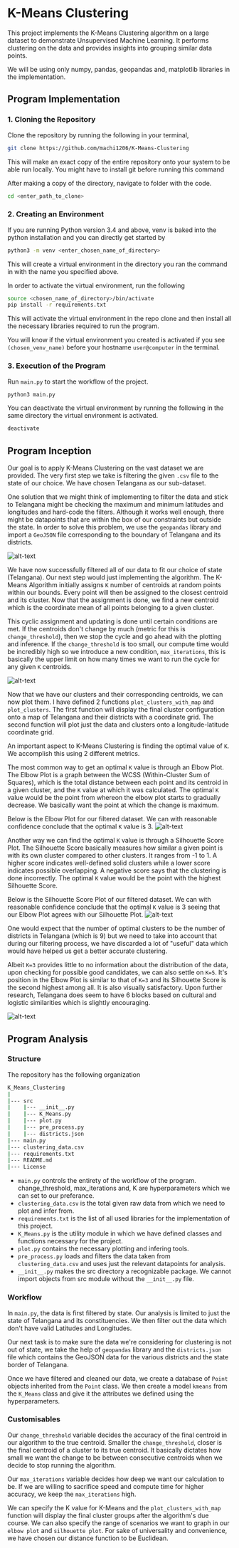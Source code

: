 # K-Means Clustering

This project implements the K-Means Clustering algorithm on a large dataset to demonstrate Unsupervised Machine Learning. It performs clustering on the data and provides insights into grouping similar data points.

We will be using only numpy, pandas, geopandas and, matplotlib libraries in the implementation.
## Program Implementation

### 1. Cloning the Repository
Clone the repository by running the following in your terminal,
```bash
git clone https://github.com/machi1206/K-Means-Clustering
```
This will make an exact copy of the entire repository onto your system to be able run locally. 
You might have to install git before running this command

After making a copy of the directory, navigate to folder with the code.
```bash
cd <enter_path_to_clone>
```

### 2. Creating an Environment
If you are running Python version 3.4 and above, venv is baked into the python installation and you can directly get started by 
```bash
python3 -m venv <enter_chosen_name_of_directory>
```
This will create a virtual environment in the directory you ran the command in with the name you specified above.

In order to activate the virtual environment, run the following
```bash
source <chosen_name_of_directory>/bin/activate
pip install -r requirements.txt
```
This will activate the virtual environment in the repo clone and then install all the necessary libraries required to run the program.

You will know if the virtual environment you created is activated if you see `(chosen_venv_name)` before your hostname `user@computer` in the terminal.

### 3. Execution of the Program
Run `main.py` to start the workflow of the project. 
```bash
python3 main.py
```
You can deactivate the virtual environment by running the following in the same directory the virtual environment is activated.
```bash
deactivate
```

## Program Inception
Our goal is to apply K-Means Clustering on the vast dataset we are provided. The very first step we take is filtering the given `.csv` file to the state of our choice. We have chosen Telangana as our sub-dataset.

One solution that we might think of implementing to filter the data and stick to Telangana might be checking the maximum and minimum latitudes and longitudes and hard-code the filters. Although it works well enough, there might be datapoints that are within the box of our constraints but outside the state. In order to solve this problem, we use the `geopandas` library and import a `GeoJSON` file corresponding to the boundary of Telangana and its districts.

![alt-text](https://github.com/machi1206/K-Means-Clustering/blob/main/plots/Filtered_Dataset.png)

We have now successfully filtered all of our data to fit our choice of state (Telangana). Our next step would just implementing the algorithm. The K-Means Algorithm initially assigns `K` number of centroids at random points within our bounds. Every point will then be assigned to the closest centroid and its cluster. Now that the assignment is done, we find a new centroid which is the coordinate mean of all points belonging to a given cluster.

This cyclic assignment and updating is done until certain conditions are met. If the centroids don't change by much (metric for this is `change_threshold`), then we stop the cycle and go ahead with the plotting and inference. If the `change_threshold` is too small, our compute time would be incredibly high so we introduce a new condition, `max_iterations`, this is basically the upper limit on how many times we want to run the cycle for any given `K` centroids.

![alt-text](https://github.com/machi1206/K-Means-Clustering/blob/main/plots/Flowchart.png)

Now that we have our clusters and their corresponding centroids, we can now plot them. I have defined 2 functions `plot_clusters_with_map` and `plot_clusters`. The first function will display the final cluster configuration onto a map of Telangana and their districts with a coordinate grid. The second function will plot just the data and clusters onto a longitude-latitude coordinate grid.

An important aspect to K-Means Clustering is finding the optimal value of `K`. We accomplish this using 2 different metrics. 

The most common way to get an optimal `K` value is through an Elbow Plot. The Elbow Plot is a graph between the WCSS (Within-Cluster Sum of Squares), which is the total distance between each point and its centroid in a given cluster, and the `K` value at which it was calculated. The optimal `K` value would be the point from whereon the elbow plot starts to gradually decrease. We basically want the point at which the change is maximum.

Below is the Elbow Plot for our filtered dataset. We can with reasonable confidence conclude that the optimal `K` value is 3.
![alt-text](https://github.com/machi1206/K-Means-Clustering/blob/main/plots/Elbow%20Plot.png)

Another way we can find the optimal `K` value is through a Silhouette Score Plot. The Silhouette Score basically measures how similar a given point is with its own cluster compared to other clusters. It ranges from -1 to 1. A higher score indicates well-defined solid clusters while a lower score indicates possible overlapping. A negative score says that the clustering is done incorrectly. The optimal `K` value would be the point with the highest Silhouette Score. 

Below is the Silhouette Score Plot of our filtered dataset. We can with reasonable confidence conclude that the optimal `K` value is 3 seeing that our Elbow Plot agrees with our Silhouette Plot.
![alt-text](https://github.com/machi1206/K-Means-Clustering/blob/main/plots/Silhouette%20Plot.png)

One would expect that the number of optimal clusters to be the number of districts in Telangana (which is 9) but we need to take into account that during our filtering process, we have discarded a lot of "useful" data which would have helped us get a better accurate clustering. 

Albeit `K=3` provides little to no information about the distribution of the data, upon checking for possible good candidates, we can also settle on `K=5`. It's position in the Elbow Plot is similar to that of `K=3` and its Silhouette Score is the second highest among all. It is also visually satisfactory. Upon further research, Telangana does seem to have 6 blocks based on cultural and logistic similarities which is slightly encouraging.

![alt-text](https://github.com/machi1206/K-Means-Clustering/blob/main/plots/K_equals_5.png)

## Program Analysis
### Structure
The repository has the following organization
```bash
K_Means_Clustering
|
|--- src
|    |--- __init__.py
|    |--- K_Means.py
|    |--- plot.py
|    |--- pre_process.py
|    |--- districts.json
|--- main.py
|--- clustering_data.csv
|--- requirements.txt
|--- README.md
|--- License
```
- `main.py` controls the entirety of the workflow of the program. change_threshold, max_iterations and, K are hyperparameters which we can set to our preferance.
- `clustering_data.csv` is the total given raw data from which we need to plot and infer from.
- `requirements.txt` is the list of all used libraries for the implementation of this project.
- `K_Means.py` is the utility module in which we have defined classes and functions necessary for the project.
- `plot.py` contains the necessary plotting and infering tools.
- `pre_process.py` loads and filters the data taken from `clustering_data.csv` and uses just the relevant datapoints for analysis.
- `__init__.py` makes the src directory a recognizable package. We cannot import objects from src module without the `__init__.py` file.

### Workflow
In `main.py`, the data is first filtered by state. Our analysis is limited to just the state of Telangana and its constituencies. We then filter out the data which don't have valid Latitudes and Longitudes. 

Our next task is to make sure the data we're considering for clustering is not out of state, we take the help of `geopandas` library and the `districts.json` file which contains the GeoJSON data for the various districts and the state border of Telangana.

Once we have filtered and cleaned our data, we create a database of `Point` objects inherited from the `Point` class. We then create a model `kmeans` from the `K_Means` class and give it the attributes we defined using the hyperparameters.

### Customisables
Our `change_threshold` variable decides the accuracy of the final centroid in our algorithm to the true centroid. Smaller the `change_threshold`, closer is the final centroid of a cluster to its true centroid. It basically dictates how small we want the change to be between consecutive centroids when we decide to stop running the algorithm.

Our `max_iterations` variable decides how deep we want our calculation to be. If we are willing to sacrifice speed and compute time for higher accuracy, we keep the `max_iterations` high.

We can specify the K value for K-Means and the `plot_clusters_with_map` function will display the final cluster groups after the algorithm's due course. 
We can also specify the range of scenarios we want to graph in our `elbow plot` and `silhouette plot`. 
For sake of universality and convenience, we have chosen our distance function to be Euclidean.




























